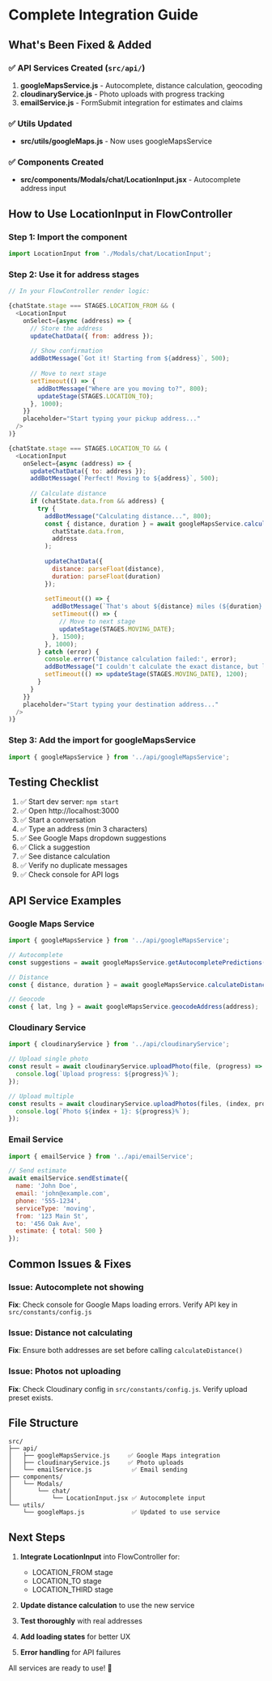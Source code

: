 # Complete Integration Guide

## What's Been Fixed & Added

### ✅ API Services Created (`src/api/`)
1. **googleMapsService.js** - Autocomplete, distance calculation, geocoding
2. **cloudinaryService.js** - Photo uploads with progress tracking  
3. **emailService.js** - FormSubmit integration for estimates and claims

### ✅ Utils Updated
- **src/utils/googleMaps.js** - Now uses googleMapsService

### ✅ Components Created
- **src/components/Modals/chat/LocationInput.jsx** - Autocomplete address input

## How to Use LocationInput in FlowController

### Step 1: Import the component

```javascript
import LocationInput from './Modals/chat/LocationInput';
```

### Step 2: Use it for address stages

```javascript
// In your FlowController render logic:

{chatState.stage === STAGES.LOCATION_FROM && (
  <LocationInput 
    onSelect={async (address) => {
      // Store the address
      updateChatData({ from: address });
      
      // Show confirmation
      addBotMessage(`Got it! Starting from ${address}`, 500);
      
      // Move to next stage
      setTimeout(() => {
        addBotMessage("Where are you moving to?", 800);
        updateStage(STAGES.LOCATION_TO);
      }, 1000);
    }}
    placeholder="Start typing your pickup address..."
  />
)}

{chatState.stage === STAGES.LOCATION_TO && (
  <LocationInput 
    onSelect={async (address) => {
      updateChatData({ to: address });
      addBotMessage(`Perfect! Moving to ${address}`, 500);
      
      // Calculate distance
      if (chatState.data.from && address) {
        try {
          addBotMessage("Calculating distance...", 800);
          const { distance, duration } = await googleMapsService.calculateDistance(
            chatState.data.from,
            address
          );
          
          updateChatData({ 
            distance: parseFloat(distance),
            duration: parseFloat(duration)
          });
          
          setTimeout(() => {
            addBotMessage(`That's about ${distance} miles (${duration} hours drive time)`, 1200);
            setTimeout(() => {
              // Move to next stage
              updateStage(STAGES.MOVING_DATE);
            }, 1500);
          }, 1000);
        } catch (error) {
          console.error('Distance calculation failed:', error);
          addBotMessage("I couldn't calculate the exact distance, but let's continue!", 800);
          setTimeout(() => updateStage(STAGES.MOVING_DATE), 1200);
        }
      }
    }}
    placeholder="Start typing your destination address..."
  />
)}
```

### Step 3: Add the import for googleMapsService

```javascript
import { googleMapsService } from '../api/googleMapsService';
```

## Testing Checklist

1. ✅ Start dev server: `npm start`
2. ✅ Open http://localhost:3000
3. ✅ Start a conversation
4. ✅ Type an address (min 3 characters)
5. ✅ See Google Maps dropdown suggestions
6. ✅ Click a suggestion
7. ✅ See distance calculation
8. ✅ Verify no duplicate messages
9. ✅ Check console for API logs

## API Service Examples

### Google Maps Service
```javascript
import { googleMapsService } from '../api/googleMapsService';

// Autocomplete
const suggestions = await googleMapsService.getAutocompletePredictions('123 Main');

// Distance
const { distance, duration } = await googleMapsService.calculateDistance(from, to);

// Geocode
const { lat, lng } = await googleMapsService.geocodeAddress(address);
```

### Cloudinary Service
```javascript
import { cloudinaryService } from '../api/cloudinaryService';

// Upload single photo
const result = await cloudinaryService.uploadPhoto(file, (progress) => {
  console.log(`Upload progress: ${progress}%`);
});

// Upload multiple
const results = await cloudinaryService.uploadPhotos(files, (index, progress) => {
  console.log(`Photo ${index + 1}: ${progress}%`);
});
```

### Email Service
```javascript
import { emailService } from '../api/emailService';

// Send estimate
await emailService.sendEstimate({
  name: 'John Doe',
  email: 'john@example.com',
  phone: '555-1234',
  serviceType: 'moving',
  from: '123 Main St',
  to: '456 Oak Ave',
  estimate: { total: 500 }
});
```

## Common Issues & Fixes

### Issue: Autocomplete not showing
**Fix**: Check console for Google Maps loading errors. Verify API key in `src/constants/config.js`

### Issue: Distance not calculating
**Fix**: Ensure both addresses are set before calling `calculateDistance()`

### Issue: Photos not uploading
**Fix**: Check Cloudinary config in `src/constants/config.js`. Verify upload preset exists.

## File Structure

```
src/
├── api/
│   ├── googleMapsService.js     ✅ Google Maps integration
│   ├── cloudinaryService.js     ✅ Photo uploads
│   └── emailService.js           ✅ Email sending
├── components/
│   └── Modals/
│       └── chat/
│           └── LocationInput.jsx ✅ Autocomplete input
└── utils/
    └── googleMaps.js             ✅ Updated to use service
```

## Next Steps

1. **Integrate LocationInput** into FlowController for:
   - LOCATION_FROM stage
   - LOCATION_TO stage  
   - LOCATION_THIRD stage

2. **Update distance calculation** to use the new service

3. **Test thoroughly** with real addresses

4. **Add loading states** for better UX

5. **Error handling** for API failures

All services are ready to use! 🚀
